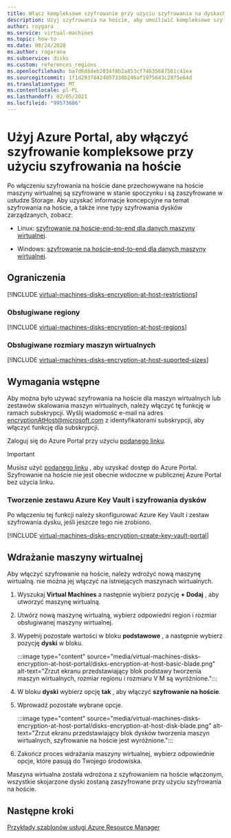 ```yaml
---
title: Włącz kompleksowe szyfrowanie przy użyciu szyfrowania na dyskach zarządzanych hosta Azure Portal
description: Użyj szyfrowania na hoście, aby umożliwić kompleksowe szyfrowanie na dyskach zarządzanych platformy Azure — Azure Portal.
author: roygara
ms.service: virtual-machines
ms.topic: how-to
ms.date: 08/24/2020
ms.author: rogarana
ms.subservice: disks
ms.custom: references_regions
ms.openlocfilehash: ba7d6d8deb2034f8b2a853cf74635687561c41ea
ms.sourcegitcommit: 1f1d29378424057338b246af1975643c2875e64d
ms.translationtype: MT
ms.contentlocale: pl-PL
ms.lasthandoff: 02/05/2021
ms.locfileid: "99573606"
---
```

# <a name="use-the-azure-portal-to-enable-end-to-end-encryption-using-encryption-at-host"></a>Użyj Azure Portal, aby włączyć szyfrowanie kompleksowe przy użyciu szyfrowania na hoście

Po włączeniu szyfrowania na hoście dane przechowywane na hoście maszyny wirtualnej są szyfrowane w stanie spoczynku i są zaszyfrowane w usłudze Storage. Aby uzyskać informacje koncepcyjne na temat szyfrowania na hoście, a także inne typy szyfrowania dysków zarządzanych, zobacz:

* Linux: [szyfrowanie na hoście-end-to-end dla danych maszyny wirtualnej](./disk-encryption.md#encryption-at-host---end-to-end-encryption-for-your-vm-data).

* Windows: [szyfrowanie na hoście-end-to-end dla danych maszyny wirtualnej](./disk-encryption.md#encryption-at-host---end-to-end-encryption-for-your-vm-data).

## <a name="restrictions"></a>Ograniczenia

[!INCLUDE [virtual-machines-disks-encryption-at-host-restrictions](../../includes/virtual-machines-disks-encryption-at-host-restrictions.md)]

### <a name="supported-regions"></a>Obsługiwane regiony

[!INCLUDE [virtual-machines-disks-encryption-at-host-regions](../../includes/virtual-machines-disks-encryption-at-host-regions.md)]

### <a name="supported-vm-sizes"></a>Obsługiwane rozmiary maszyn wirtualnych

[!INCLUDE [virtual-machines-disks-encryption-at-host-suported-sizes](../../includes/virtual-machines-disks-encryption-at-host-suported-sizes.md)]

## <a name="prerequisites"></a>Wymagania wstępne

Aby można było używać szyfrowania na hoście dla maszyn wirtualnych lub zestawów skalowania maszyn wirtualnych, należy włączyć tę funkcję w ramach subskrypcji. Wyślij wiadomość e-mail na adres encryptionAtHost@microsoft.com z identyfikatorami subskrypcji, aby włączyć funkcję dla subskrypcji.

Zaloguj się do Azure Portal przy użyciu [podanego linku](https://aka.ms/diskencryptionupdates).

> [!IMPORTANT]
> Musisz użyć [podanego linku](https://aka.ms/diskencryptionupdates) , aby uzyskać dostęp do Azure Portal. Szyfrowanie na hoście nie jest obecnie widoczne w publicznej Azure Portal bez użycia linku.

### <a name="create-an-azure-key-vault-and-disk-encryption-set"></a>Tworzenie zestawu Azure Key Vault i szyfrowania dysków

Po włączeniu tej funkcji należy skonfigurować Azure Key Vault i zestaw szyfrowania dysku, jeśli jeszcze tego nie zrobiono.

[!INCLUDE [virtual-machines-disks-encryption-create-key-vault-portal](../../includes/virtual-machines-disks-encryption-create-key-vault-portal.md)]

## <a name="deploy-a-vm"></a>Wdrażanie maszyny wirtualnej

Aby włączyć szyfrowanie na hoście, należy wdrożyć nową maszynę wirtualną. nie można jej włączyć na istniejących maszynach wirtualnych.

1. Wyszukaj **Virtual Machines** a następnie wybierz pozycję **+ Dodaj** , aby utworzyć maszynę wirtualną.
1. Utwórz nową maszynę wirtualną, wybierz odpowiedni region i rozmiar obsługiwanej maszyny wirtualnej.
1. Wypełnij pozostałe wartości w bloku **podstawowe** , a następnie wybierz pozycję **dyski** w bloku.

    :::image type="content" source="media/virtual-machines-disks-encryption-at-host-portal/disks-encryption-at-host-basic-blade.png" alt-text="Zrzut ekranu przedstawiający blok podstawy tworzenia maszyn wirtualnych, rozmiar regionu i rozmiaru V M są wyróżnione.":::

1. W bloku **dyski** wybierz opcję **tak** , aby włączyć **szyfrowanie na hoście**.
1. Wprowadź pozostałe wybrane opcje.

    :::image type="content" source="media/virtual-machines-disks-encryption-at-host-portal/disks-encryption-at-host-disk-blade.png" alt-text="Zrzut ekranu przedstawiający blok dysków tworzenia maszyn wirtualnych, szyfrowanie na hoście jest wyróżnione.":::

1. Zakończ proces wdrażania maszyny wirtualnej, wybierz odpowiednie opcje, które pasują do Twojego środowiska.

Maszyna wirtualna została wdrożona z szyfrowaniem na hoście włączonym, wszystkie skojarzone dyski zostaną zaszyfrowane przy użyciu szyfrowania na hoście.

## <a name="next-steps"></a>Następne kroki

[Przykłady szablonów usługi Azure Resource Manager](https://github.com/Azure-Samples/managed-disks-powershell-getting-started/tree/master/EncryptionAtHost)
